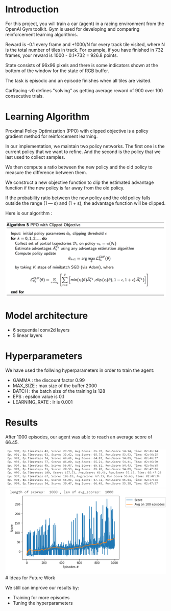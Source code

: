# Introduction

For this project, you will train a car (agent) in a racing environment from the OpenAI Gym toolkit.
Gym is used for developing and comparing reinforcement learning algorithms.

Reward is -0.1 every frame and +1000/N for every track tile visited, where N is the total number of tiles in track. For example, if you have finished in 732 frames, your reward is 1000 - 0.1*732 = 926.8 points.

State consists of 96x96 pixels and there is some indicators shown at the bottom of the window for the state of RGB buffer.

The task is episodic and an episode finishes when all tiles are visited.

CarRacing-v0 defines "solving" as getting average reward of 900 over 100 consecutive trials.

# Learning Algorithm

Proximal Policy Optimization (PPO) with clipped objective is a policy gradient method for reinforcement learning.

In our implementation, we maintain two policy networks. The first one is the current policy that we want to refine. And the second is the policy that we last used to collect samples.

We then compute a ratio between the new policy and the old policy to measure the difference between them.

We construct a new objective function to clip the estimated advantage function if the new policy is far away from the old policy.

If the probability ratio between the new policy and the old policy falls outside the range (1 — ε) and (1 + ε), the advantage function will be clipped.

Here is our algorithm :

<center><img src="https://github.com/rym-oualha/CarRacing-V0_with_PPO/blob/main/image/ppo-clip.png" width="600"></center>

# Model architecture

* 6 sequential conv2d layers
* 5 linear layers

# Hyperparameters

We have used the follwing hyperparameters in order to train the agent:
* GAMMA : the discount factor 0.99
* MAX_SIZE : max size of the buffer 2000 
* BATCH : the batch size of the training is 128 
* EPS : epsilon value is 0.1
* LEARNING_RATE : lr is 0.001 

# Results
After 1000 episodes, our agent was able to reach an average score of 66.45.
<center><img src="https://github.com/rym-oualha/CarRacing-V0_with_PPO/blob/main/image/episodes.png" width="600"></center>
<center><img src="https://github.com/rym-oualha/CarRacing-V0_with_PPO/blob/main/image/courbe.png" width="600"></center>
# Ideas for Future Work

We still can improve our results by:
* Training for more episodes
* Tuning the hyperparameters
